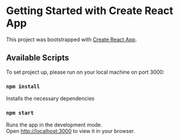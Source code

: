 # Getting Started with Create React App

This project was bootstrapped with [Create React App](https://github.com/facebook/create-react-app).

## Available Scripts

To set project up, please run on your local machine on port 3000:
### `npm install`

Installs the necessary dependencies

### `npm start`

Runs the app in the development mode.\
Open [http://localhost:3000](http://localhost:3000) to view it in your browser.

